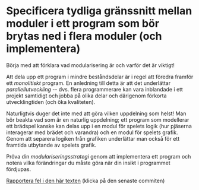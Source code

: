 # Specificera tydliga gränssnitt mellan moduler i ett program som bör brytas ned i flera moduler (och implementera)

Börja med att förklara vad modularisering är och varför det är
viktigt!

Att dela upp ett program i mindre beståndsdelar är i regel att
föredra framför ett *monolitiskt* program. En anledning till detta
är att det underlättar *parallellutveckling* -- dvs. flera
programmerare kan vara inblandade i ett projekt samtidigt och
jobba på olika delar och därigenom förkorta utvecklingtiden (och
öka kvaliteten).

Naturligtvis duger det inte med att göra vilken uppdelning som
helst! Man bör beakta vad som är en naturlig uppdelning; ett
program som modellerar ett brädspel kanske kan delas upp i en
modul för spelets logik (hur pjäserna interagerar med brädet och
varandra) och en modul för spelets grafik. Genom att separera
logiken från grafiken underlättar man också för ett framtida
utbytande av spelets grafik.

Pröva din *modulariseringsstrategi* genom att implementera ett
program och notera vilka förändringar du måste göra när din insikt
i programmet fördjupas.

[Rapportera fel i den här texten](https://github.com/IOOPM-UU/achievements/commits/master/K30.md) (klicka på den senaste commiten)